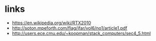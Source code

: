 # links

- https://en.wikipedia.org/wiki/RTX2010
- http://soton.mpeforth.com/flag/jfar/vol6/no1/article1.pdf
- http://users.ece.cmu.edu/~koopman/stack_computers/sec4_5.html
